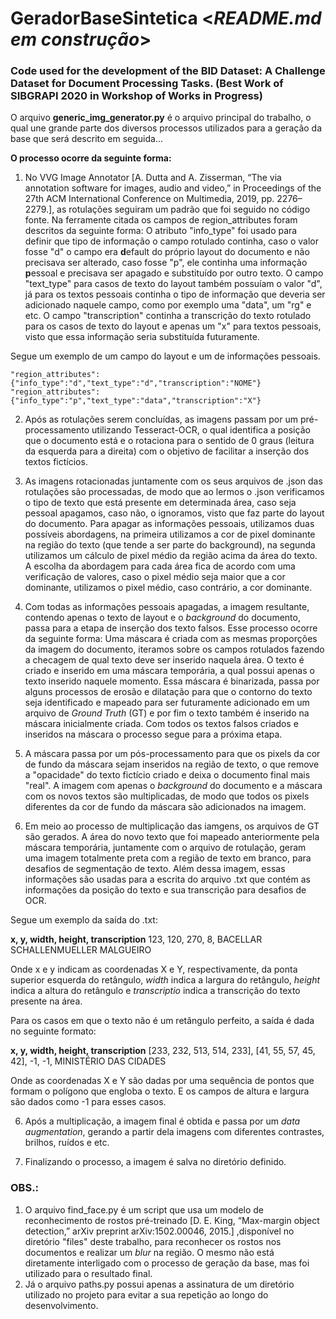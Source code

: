# GeradorBaseSintetica  <*README.md em construção*>
### Code used for the development of the BID Dataset: A Challenge Dataset for Document Processing Tasks. (Best Work of SIBGRAPI 2020 in Workshop of Works in Progress)

O arquivo **generic_img_generator.py** é o arquivo principal do trabalho, o qual une grande parte dos diversos processos utilizados para a geração da base que será descrito em seguida...

**O processo ocorre da seguinte forma:**
1. No VVG Image Annotator [A. Dutta and A. Zisserman, “The via annotation software for images, audio and video,” in Proceedings of the 27th ACM International Conference on Multimedia, 2019, pp. 2276–2279.], as rotulações seguiram um padrão que foi seguido no código fonte. Na ferramente citada os campos de region_attributes foram descritos da seguinte forma: O atributo "info_type" foi usado para definir que tipo de informação o campo rotulado continha, caso o valor fosse "d" o campo era **d**efault do próprio layout do documento e não precisava ser alterado, caso fosse "p", ele continha uma informação **p**essoal e precisava ser apagado e substituído por outro texto. O campo "text_type" para casos de texto do layout também possuíam o valor "d", já para os textos pessoais continha o tipo de informação que deveria ser adicionado naquele campo, como por exemplo uma "data", um "rg" e etc. O campo "transcription" continha a transcrição do texto rotulado para os casos de texto do layout e apenas um "x" para textos pessoais, visto que essa informação seria substituída futuramente. 

Segue um exemplo de um campo do layout e um de informações pessoais.

``` "region_attributes": {"info_type":"d","text_type":"d","transcription":"NOME"} ```  
``` "region_attributes":{"info_type":"p","text_type":"data","transcription":"X"} ```

2. Após as rotulações serem concluídas, as imagens passam por um pré-processamento utilizando Tesseract-OCR, o qual identifica a posição que o documento está e o rotaciona para o sentido de 0 graus (leitura da esquerda para a direita) com o objetivo de facilitar a inserção dos textos fictícios.

3. As imagens rotacionadas juntamente com os seus arquivos de .json das rotulações são processadas, de modo que ao lermos o .json verificamos o tipo de texto que está presente em determinada área, caso seja pessoal apagamos, caso não, o ignoramos, visto que faz parte do layout do documento. Para apagar as informações pessoais, utilizamos duas possíveis abordagens, na primeira utilizamos a cor de pixel dominante na região do texto (que tende a ser parte do background), na segunda utilizamos um cálculo de pixel médio da região acima da área do texto. A escolha da abordagem para cada área fica de acordo com uma verificação de valores, caso o pixel médio seja maior que a cor dominante, utilizamos o pixel médio, caso contrário, a cor dominante.

4. Com todas as informações pessoais apagadas, a imagem resultante, contendo apenas o texto de layout e o *background* do documento, passa para a etapa de inserção dos texto falsos. Esse processo ocorre da seguinte forma: Uma máscara é criada com as mesmas proporções da imagem do documento, iteramos sobre os campos rotulados fazendo a checagem de qual texto deve ser inserido naquela área. O texto é criado e inserido em uma máscara temporária, a qual possui apenas o texto inserido naquele momento. Essa máscara é binarizada, passa por alguns processos de erosão e dilatação para que o contorno do texto seja identificado e mapeado para ser futuramente adicionado em um arquivo de *Ground Truth* (GT) e por fim o texto também é inserido na máscara inicialmente criada. Com todos os textos falsos criados e inseridos na máscara o processo segue para a próxima etapa.

5. A máscara passa por um pós-processamento para que os pixels da cor de fundo da máscara sejam inseridos na região de texto, o que remove a "opacidade" do texto fictício criado e deixa o documento final mais "real". A imagem com apenas o *background* do documento e a máscara com os novos textos são multiplicadas, de modo que todos os pixels diferentes da cor de fundo da máscara são adicionados na imagem.

6. Em meio ao processo de multiplicação das iamgens, os arquivos de GT são gerados. A área do novo texto que foi mapeado anteriormente pela máscara temporária, juntamente com o arquivo de rotulação, geram uma imagem totalmente preta com a região de texto em branco, para desafios de segmentação de texto. Além dessa imagem, essas informações são usadas para a escrita do arquivo .txt que contém as informações da posição do texto e sua transcrição para desafios de OCR.

Segue um exemplo da saída do .txt:

**x, y, width, height, transcription**
123, 120, 270, 8, BACELLAR SCHALLENMUELLER MALGUEIRO

Onde x e y indicam as coordenadas X e Y, respectivamente, da ponta superior esquerda do retângulo, *width* indica a largura do retângulo, *height* indica a altura do retângulo e *transcriptio* indica a transcrição do texto presente na área.

Para os casos em que o texto não é um retângulo perfeito, a saída é dada no seguinte formato:

**x, y, width, height, transcription**
[233, 232, 513, 514, 233], [41, 55, 57, 45, 42], -1, -1, MINISTÉRIO DAS CIDADES

Onde as coordenadas X e Y são dadas por uma sequência de pontos que formam o polígono que engloba o texto. E os campos de altura e largura são dados como -1 para esses casos.

6. Após a multiplicação, a imagem final é obtida e passa por um *data augmentation*, gerando a partir dela imagens com diferentes contrastes, brilhos, ruídos e etc.

7. Finalizando o processo, a imagem é salva no diretório definido.


### OBS.:
1. O arquivo find_face.py é um script que usa um modelo de reconhecimento de rostos pré-treinado [D. E. King, “Max-margin object detection,” arXiv preprint arXiv:1502.00046, 2015.] ,disponível no diretório "files" deste trabalho, para reconhecer os rostos nos documentos e realizar um *blur* na região. O mesmo não está diretamente interligado com o processo de geração da base, mas foi utilizado para o resultado final.
2. Já o arquivo paths.py possui apenas a assinatura de um diretório utilizado no projeto para evitar a sua repetição ao longo do desenvolvimento. 
